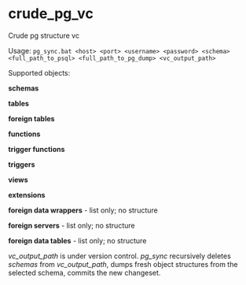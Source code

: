 # crude_pg_vc
Crude pg structure vc

Usage: `pg_sync.bat <host> <port> <username> <password> <schema> <full_path_to_psql> <full_path_to_pg_dump> <vc_output_path>`

Supported objects:

**schemas**

**tables**

**foreign tables**

**functions**

**trigger functions**

**triggers**

**views**

**extensions**

**__foreign data wrappers__** - list only; no structure

**__foreign servers__** - list only; no structure

**__foreign data tables__** - list only; no structure


*vc_output_path* is under version control.
*pg_sync* recursively deletes *schemas* from *vc_output_path*, dumps fresh object structures from the selected schema, commits the new changeset.

